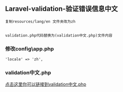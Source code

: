 ## Laravel-validation-验证错误信息中文
    复制resources/lang/en 文件夹改为zh
    
    
    validation.php代码替换为(validation中文.php)文件内容
### 修改config\app.php
    'locale' => 'zh',

### validation中文.php
[点击这里你可以链接到validation中文.php](https://github.com/binbinmax/Laravel-validation-/blob/master/validation%E4%B8%AD%E6%96%87.php)<br />
